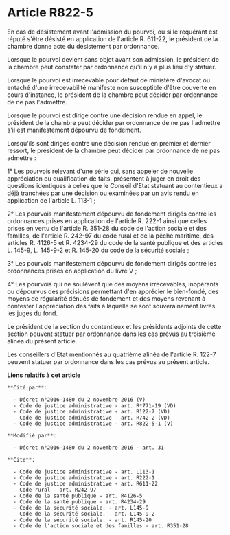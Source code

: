 # Article R822-5

En cas de désistement avant l'admission du pourvoi, ou si le requérant est réputé s'être désisté en application de l'article
R. 611-22, le président de la chambre donne acte du désistement par ordonnance. 

Lorsque le pourvoi devient sans objet avant son admission, le président de la chambre peut constater par ordonnance qu'il n'y
a plus lieu d'y statuer. 

Lorsque le pourvoi est irrecevable pour défaut de ministère d'avocat ou entaché d'une irrecevabilité manifeste non
susceptible d'être couverte en cours d'instance, le président de la chambre peut décider par ordonnance de ne pas
l'admettre. 

Lorsque le pourvoi est dirigé contre une décision rendue en appel, le président de la chambre peut décider par ordonnance de
ne pas l'admettre s'il est manifestement dépourvu de fondement. 

Lorsqu'ils sont dirigés contre une décision rendue en premier et dernier ressort, le président de la chambre peut décider par
ordonnance de ne pas admettre : 

1° Les pourvois relevant d'une série qui, sans appeler de nouvelle appréciation ou qualification de faits, présentent à juger
en droit des questions identiques à celles que le Conseil d'Etat statuant au contentieux a déjà tranchées par une décision ou
examinées par un avis rendu en application de l'article L. 113-1 ; 

2° Les pourvois manifestement dépourvu de fondement dirigés contre les ordonnances prises en application de l'article R.
222-1 ainsi que celles prises en vertu de l'article R. 351-28 du code de l'action sociale et des familles, de l'article R.
242-97 du code rural et de la pêche maritime, des articles R. 4126-5 et R. 4234-29 du code de la santé publique et des
articles L. 145-9, 
L. 145-9-2 et R. 145-20 du code de la sécurité sociale ; 

3° Les pourvois manifestement dépourvu de fondement dirigés contre les ordonnances prises en application du livre V ; 

4° Les pourvois qui ne soulèvent que des moyens irrecevables, inopérants ou dépourvus des précisions permettant d'en
apprécier le bien-fondé, des moyens de régularité dénués de fondement et des moyens revenant à contester l'appréciation des
faits à laquelle se sont souverainement livrés les juges du fond. 

Le président de la section du contentieux et les présidents adjoints de cette section peuvent statuer par ordonnance dans les
cas prévus au troisième alinéa du présent article. 

Les conseillers d'Etat mentionnés au quatrième alinéa de l'article R. 122-7 peuvent statuer par ordonnance dans les cas
prévus au présent article.

**Liens relatifs à cet article**

	**Cité par**:

	  - Décret n°2016-1480 du 2 novembre 2016 (V)
	  - Code de justice administrative - art. R*771-19 (VD)
	  - Code de justice administrative - art. R122-7 (VD)
	  - Code de justice administrative - art. R742-2 (VD)
	  - Code de justice administrative - art. R822-5-1 (V)

	**Modifié par**:

	  - Décret n°2016-1480 du 2 novembre 2016 - art. 31

	**Cite**:

	  - Code de justice administrative - art. L113-1
	  - Code de justice administrative - art. R222-1
	  - Code de justice administrative - art. R611-22
	  - Code rural - art. R242-97
	  - Code de la santé publique - art. R4126-5
	  - Code de la santé publique - art. R4234-29
	  - Code de la sécurité sociale. - art. L145-9
	  - Code de la sécurité sociale. - art. L145-9-2
	  - Code de la sécurité sociale. - art. R145-20
	  - Code de l'action sociale et des familles - art. R351-28
